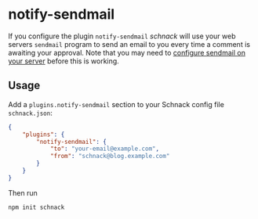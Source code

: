 # notify-sendmail

If you configure the plugin `notify-sendmail` *schnack* will use your web servers `sendmail` program to send an email to you every time a comment is awaiting your approval. Note that you may need to [configure sendmail on your server](https://duckduckgo.com/?q=configure+sendmail&) before this is working.

## Usage

Add a `plugins.notify-sendmail` section to your Schnack config file `schnack.json`:

```json
{
    "plugins": {
        "notify-sendmail": {
            "to": "your-email@example.com",
            "from": "schnack@blog.example.com"
        }
    }
}
```

Then run

```
npm init schnack
```